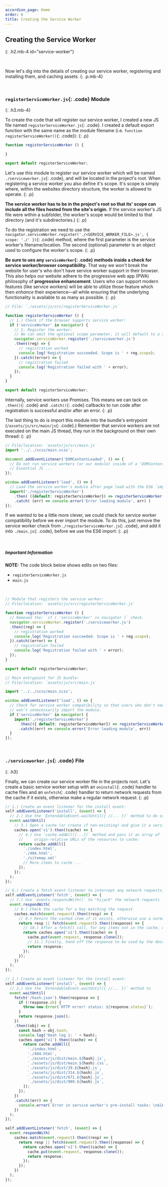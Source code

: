 ```yaml
---
accordion_page: Home
order: 6
title: Creating the Service Worker
---
```


## Creating the Service Worker
{: .h2.mb-4 id="service-worker"}

<br>

Now let's dig into the details of creating our service worker, registering and installing them, and caching assets.
{: .p.mb-4}

<br>

### `registerServiceWorker.js`{: .code} Module
{: .h3.mb-4}

To create the code that will register our service worker, I created a new JS file named `registerServiceWorker.js`{: .code}. I created a default export function with the same name as the module filename (i.e. `function registerServiceWorker()`{: .code}):
{: .p}

```javascript
function registerServiceWorker () {

}

export default registerServiceWorker;
```

Let's use this module to register our service worker which will be named `./serviceworker.js`{: .code}, 
and will be located in the project's root. When registering a service worker you also define it's scope. It's 
scope is simply where, within the websites directory structure, the worker is allowed to operate.
{: .p}

**The service worker has to be in the project's root so that its' scope can
include all the files hosted from the site's origin.** If the service worker's JS file were within a subfolder, 
the worker's scope would be limited to that directory (and it's subdirectories.) 
{: .p}

To do the registration we need to use the \
`navigator.serviceWorker.register('./<SERVICE_WORKER_FILE>.js', { scope: './' })`{: .code} method, 
where the first parameter is the service worker's filename/location. The second (optional) parameter is an 
object used to configure the worker's scope.
{: .p}

**Be sure to ues any `serviceWorker`{: .code} methods inside a check for service worker/browser compatibility.**
That way we won't break the website for user's who don't have service worker support in their browser. This also 
helps our website adhere to the progressive web app (PWA) philosophy of **progressive enhancement**. Users who
can support modern features (like service workers) will be able to utilize those feature which then _enhance_ their experience—all while ensuring that the underlying functionality is available to as many as possible.
{: .p}

```javascript
// File: `./assets/js/src/registerServiceWorker.js`

function registerServiceWorker () {
  // 1.) Check if the browser supports service worker:
  if ('serviceWorker' in navigator) {
    // 2. Register the worker:
    // We can omit the optional scope parameter, it will default to a scope matching the worker's parent folder (and any sub-folders.)
    navigator.serviceWorker.register('./serviceworker.js')
    .then((reg) => {
      // registration worked
      console.log('Registration succeeded. Scope is ' + reg.scope);
    }).catch((error) => {
      // registration failed
      console.log('Registration failed with ' + error);
    });
  }
}

export default registerServiceWorker;
```

Internally, service workers use Promises. This means we can tack on `.then()`{: .code} and `.catch()`{: .code} callbacks to 
run code after registration is successful and/or after an error.
{: .p}

The last thing to do is import this module into the bundle's entrypoint (`/assets/js/src/main/js`{: .code}.) Remember that 
service workers are not executed on the main JS thread, they run in the background on their own thread: 
{: .p}

```javascript
// File/location: `assets/js/src/main.js`
import '../../scss/main.scss';

document.addEventListener('DOMContentLoaded', () => {
  // Do not run service workers (or our module) inside of a 'DOMContentLoaded' listener!!
  // Essential JS ...
});

window.addEventListener('load', () => {
  // Load the service worker's module after page load with the ES6 `import()` method.
  import('./registerServiceWorker')
    .then( ({default: registerServiceWorker}) => registerServiceWorker() ) // Define modules' default and execute right away
    .catch( (err) => console.error('Error loading module', err) )
});
```

If we wanted to be a little more clever, we could check for service worker compatibility before we ever import the module.
To do this, just remove the service worker check from `./registerServiceWorker.js`{: .code}, and add it into `./main.js`{: .code}, before we use the ES6 import:
{: .p}

<br>

<div class="card bg-info">
  <div class="card-header px-4">
    <h5 class="h5">Important Information</h5>
  </div>
  <div class="card-body px-4">
    <p class="p--darker"><strong>NOTE:</strong> The code block below shows edits on two files:
      <ul>
        <li><code class="code">registerServiceWorker.js</code></li>
        <li><code class="code">main.js</code></li>
      </ul>
      </p>
  </div>
</div>



<br>

```javascript
// Module that registers the service worker:
// File/location: `assets/js/src/registerServiceWorker.js`

function registerServiceWorker () {
  // Removed the: `if ( 'serviceWorker' in navigator )` check.
  navigator.serviceWorker.register('./serviceworker.js')
  .then((reg) => {
    // registration worked
    console.log('Registration succeeded. Scope is ' + reg.scope);
  }).catch((error) => {
    // registration failed
    console.log('Registration failed with ' + error);
  });
}

export default registerServiceWorker;
```

```javascript
// Main entrypoint for JS bundle:
// File/location: `assets/js/src/main.js`

import '../../scss/main.scss';

window.addEventListener('load', () => {
  // Check for service worker compatibility so that users who don't need it...
  // won't unnecessarily import the module.
  if ('serviceWorker' in navigator) {
    import('./registerServiceWorker')
      .then(({ default: registerServiceWorker}) => registerServiceWorker())
      .catch((err) => console.error('Error loading module', err))
  }
});
```




<br>

### `./serviceworker.js`{: .code} File
{: .h3}

Finally, we can create our service worker file in the projects root. Let's create a basic service worker
setup with an `oninstall`{: .code} handler to cache files and an `onfetch`{: .code} handler to return network requests from 
the cache if it exists, otherwise make a regular network request:
{: .p}

```javascript
// 1.) Create an event listener for the install event:
self.addEventListener('install', (event) => {
  // 2.) Use the `ExtendableEvent.waitUntil({ //... })` method to do some caching after installation:
  event.waitUntil(
    // 3.) Open a cache (or create if non-existing) and give it a version name:
    caches.open('v1').then((cache) => {
      // 4.) Use `cache.addAll([...])` method and pass it an array of 
      //     origin-relative URLs of the resources to cache:
      return cache.addAll([
        './index.html',
        './404.html',
        './sitemap.xml'
        // More items to cache ...
      ]);
    });
  );
});

// 6.) Create a fetch event-listener to intercept any network requests:
self.addEventListener('fetch', (event) => {
  // 7.) Use `events.responsdWith()` to "hijack" the network requests
  event.respondWith(
    // 8.) Check the cache for a key matching the request
    caches.match(event.request).then((resp) => {
      // 9.) Return the cached item if it exists, otherwise use a normal fetch() call to get the request from the network
      return resp || fetch(event.request).then((response) => {
        // 10.) After a fetch() call, for any items not in the cache, open the cache and add the missing item
        return caches.open('v1').then((cache) => {
          cache.put(event.request, response.clone());
          // 11.) Finally, hand off the response to be used by the document
          return response;
        });
      });
    })
  );
});
```





```javascript
// 1.) Create an event listener for the install event:
self.addEventListener('install', (event) => {
  // 2.) Use the `ExtendableEvent.waitUntil({ //... })` method to 
  event.waitUntil(
    fetch('/hash.json').then(response => {
      if (!response.ok) {
        throw new Error(`HTTP error! status: ${response.status}`);
      }
      return response.json();
    })
    .then((obj) => {
      const hash = obj.hash;
      console.log('Hash log 1: ' + hash);
      caches.open('v1').then((cache) => {
        return cache.addAll([
          './index.html',
          './404.html',
          `./assets/js/dist/main.${hash}.js`,
          `./assets/js/dist/main.${hash}.css`,
          `./assets/js/dist/29.${hash}.js`,
          `./assets/js/dist/314.${hash}.js`,
          `./assets/js/dist/671.${hash}.js`,
          `./assets/js/dist/909.${hash}.js`,
        ]);
      });
    })
    .catch((err) => {
      console.error(`Error in service worker's pre-install tasks: \n${err}`, err);
    })
  );
});

self.addEventListener('fetch', (event) => {
  event.respondWith(
    caches.match(event.request).then((resp) => {
      return resp || fetch(event.request).then((response) => {
        return caches.open('v1').then((cache) => {
          cache.put(event.request, response.clone());
          return response;
        });
      });
    })
  );
});
```